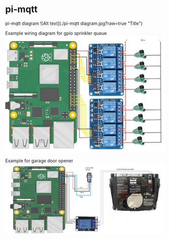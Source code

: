 # pi-mqtt

pi-mqtt diagram
![Alt text](./pi-mqtt diagram.jpg?raw=true "Title")

Example wiring diagram for gpio sprinkler queue 
![Alt text](./pi_sprinkler_wiring.jpg?raw=true "Title")

Example for garage door opener
![Alt text](./pi_garage_door_wiring.jpg?raw=true "Title")

